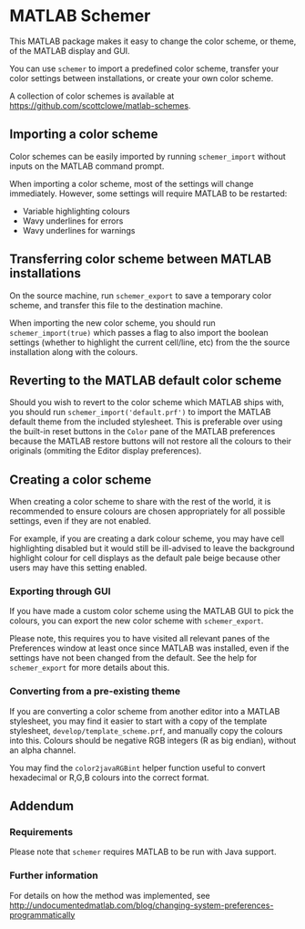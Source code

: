 # MATLAB Schemer

This MATLAB package makes it easy to change the color scheme, or theme, of the
MATLAB display and GUI.

You can use `schemer` to import a predefined color scheme, transfer your color
settings between installations, or create your own color scheme.

A collection of color schemes is available at
https://github.com/scottclowe/matlab-schemes.

## Importing a color scheme

Color schemes can be easily imported by running `schemer_import` without inputs
on the MATLAB command prompt.

When importing a color scheme, most of the settings will change immediately.
However, some settings will require MATLAB to be restarted:
- Variable highlighting colours
- Wavy underlines for errors
- Wavy underlines for warnings

## Transferring color scheme between MATLAB installations

On the source machine, run `schemer_export` to save a temporary color scheme,
and transfer this file to the destination machine.

When importing the new color scheme, you should run `schemer_import(true)` which
passes a flag to also import the boolean settings (whether to highlight the
current cell/line, etc) from the the source installation along with the colours.

## Reverting to the MATLAB default color scheme

Should you wish to revert to the color scheme which MATLAB ships with, you
should run `schemer_import('default.prf')` to import the MATLAB default theme
from the included stylesheet.
This is preferable over using the built-in reset buttons in the `Color` pane of
the MATLAB preferences because the MATLAB restore buttons will not restore all
the colours to their originals (ommiting the Editor display preferences).

## Creating a color scheme

When creating a color scheme to share with the rest of the world, it is
recommended to ensure colours are chosen appropriately for all possible
settings, even if they are not enabled.

For example, if you are creating a dark colour scheme, you may have cell
highlighting disabled but it would still be ill-advised to leave the background
highlight colour for cell displays as the default pale beige because other users
may have this setting enabled.

### Exporting through GUI

If you have made a custom color scheme using the MATLAB GUI to pick the colours,
you can export
the new color scheme with `schemer_export`.

Please note, this requires you to have visited all relevant panes of the
Preferences window at least once since MATLAB was installed, even if the
settings have not been changed from the default.
See the help for `schemer_export` for more details about this.

### Converting from a pre-existing theme

If you are converting a color scheme from another editor into a MATLAB
stylesheet, you may find it easier to start with a copy of the template
stylesheet, `develop/template_scheme.prf`, and manually copy the colours into
this. Colours should be negative RGB integers (R as big endian),
without an alpha channel.

You may find the `color2javaRGBint` helper function useful to convert
hexadecimal or R,G,B colours into the correct format.

## Addendum

### Requirements

Please note that `schemer` requires MATLAB to be run with Java support.

### Further information

For details on how the method was implemented, see
http://undocumentedmatlab.com/blog/changing-system-preferences-programmatically
